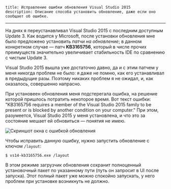     title: Исправление ошибки обновления Visual Studio 2015
    description: Описание способа установить обновление, даже если оно сообщает об ошибке.
---

На днях я переустанавливал Visual Studio 2015 с последним доступным Update 3.
Как водится у Microsoft, после установки обновления мне было предложено
установить _патчи на обновление_; в данном конкретном случае — патч
**KB3165756**, который в числе прочих преимуществ значительно увеличивает
стабильность IDE по сравнению с чистым Update 3.

Visual Studio 2015 вышла уже достаточно давно, да и с этим патчем у меня
никогда проблем не было: я даже не помню, как его устанавливал в предыдущие
разы. Поэтому никаких проблем я не ожидал, и, как оказалось, совершенно
напрасно.

При установеен обновления меня подстерегала ошибка, на решение которой пришлось
потратить некоторое время. Вот текст ошибки: "KB3165756 requires a member of
the Visual Studio 2015 family to be present or is blocked by another condition
on your computer." При этом, разумеется, Visual Studio 2015 у меня установлена,
и что это за состояние мешает ей обновиться — понятия не имею.

![Скриншот окна с ошибкой обновления][error-screenshot]

Чтобы исправить данную ошибку, нужно запустить обновление с ключом `/layout`:

```console
$ vs14-kb3165756.exe /layout
```

В этом режиме загрузчик обновления сохранит полноценный установочный пакет по
указанному пути (путь он запросит в UI после запуска). Этот полный пакет уже
можно спокойно запускать, у него проблем при установке возникнуть не должно.

[error-screenshot]: images/2017-04-28-error-screenshot.png
